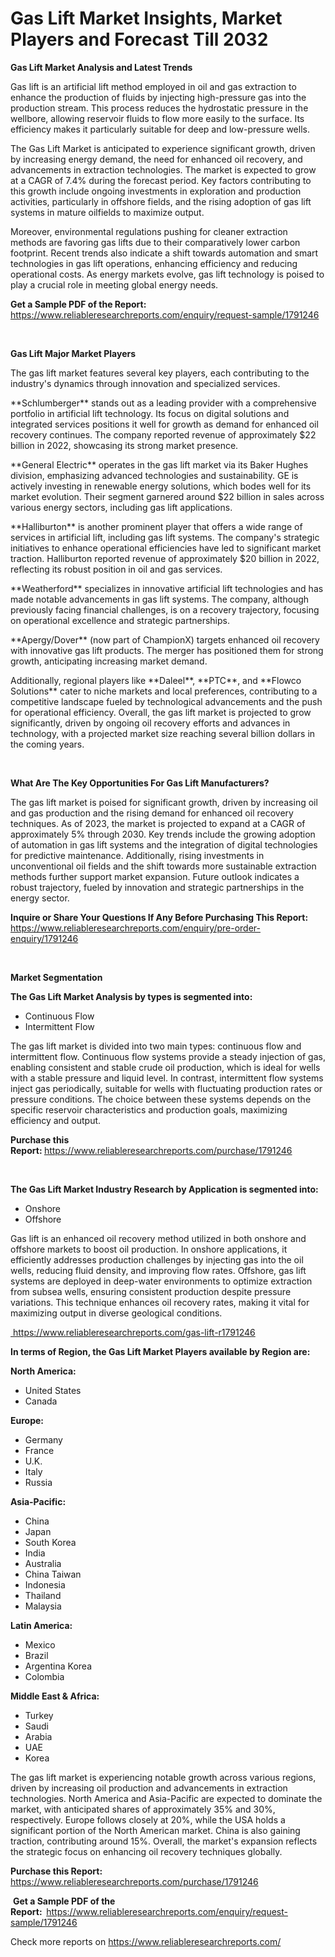 <p><h1>Gas Lift Market Insights, Market Players and Forecast Till 2032</h1></p><p><strong>Gas Lift Market Analysis and Latest Trends</strong></p>
<p><p>Gas lift is an artificial lift method employed in oil and gas extraction to enhance the production of fluids by injecting high-pressure gas into the production stream. This process reduces the hydrostatic pressure in the wellbore, allowing reservoir fluids to flow more easily to the surface. Its efficiency makes it particularly suitable for deep and low-pressure wells.</p><p>The Gas Lift Market is anticipated to experience significant growth, driven by increasing energy demand, the need for enhanced oil recovery, and advancements in extraction technologies. The market is expected to grow at a CAGR of 7.4% during the forecast period. Key factors contributing to this growth include ongoing investments in exploration and production activities, particularly in offshore fields, and the rising adoption of gas lift systems in mature oilfields to maximize output.</p><p>Moreover, environmental regulations pushing for cleaner extraction methods are favoring gas lifts due to their comparatively lower carbon footprint. Recent trends also indicate a shift towards automation and smart technologies in gas lift operations, enhancing efficiency and reducing operational costs. As energy markets evolve, gas lift technology is poised to play a crucial role in meeting global energy needs.</p></p>
<p><strong>Get a Sample PDF of the Report:&nbsp;</strong> <a href="https://www.reliableresearchreports.com/enquiry/request-sample/1791246?utm_campaign=2461&utm_medium=2&utm_source=Github&utm_content=ia&utm_term=18022025&utm_id=gas-lift">https://www.reliableresearchreports.com/enquiry/request-sample/1791246</a></p>
<p>&nbsp;</p>
<p><strong>Gas Lift Major Market Players</strong></p>
<p><p>The gas lift market features several key players, each contributing to the industry's dynamics through innovation and specialized services. </p><p>**Schlumberger** stands out as a leading provider with a comprehensive portfolio in artificial lift technology. Its focus on digital solutions and integrated services positions it well for growth as demand for enhanced oil recovery continues. The company reported revenue of approximately $22 billion in 2022, showcasing its strong market presence.</p><p>**General Electric** operates in the gas lift market via its Baker Hughes division, emphasizing advanced technologies and sustainability. GE is actively investing in renewable energy solutions, which bodes well for its market evolution. Their segment garnered around $22 billion in sales across various energy sectors, including gas lift applications.</p><p>**Halliburton** is another prominent player that offers a wide range of services in artificial lift, including gas lift systems. The company's strategic initiatives to enhance operational efficiencies have led to significant market traction. Halliburton reported revenue of approximately $20 billion in 2022, reflecting its robust position in oil and gas services.</p><p>**Weatherford** specializes in innovative artificial lift technologies and has made notable advancements in gas lift systems. The company, although previously facing financial challenges, is on a recovery trajectory, focusing on operational excellence and strategic partnerships.</p><p>**Apergy/Dover** (now part of ChampionX) targets enhanced oil recovery with innovative gas lift products. The merger has positioned them for strong growth, anticipating increasing market demand.</p><p>Additionally, regional players like **Daleel**, **PTC**, and **Flowco Solutions** cater to niche markets and local preferences, contributing to a competitive landscape fueled by technological advancements and the push for operational efficiency. Overall, the gas lift market is projected to grow significantly, driven by ongoing oil recovery efforts and advances in technology, with a projected market size reaching several billion dollars in the coming years.</p></p>
<p>&nbsp;</p>
<p><strong>What Are The Key Opportunities For Gas Lift Manufacturers?</strong></p>
<p><p>The gas lift market is poised for significant growth, driven by increasing oil and gas production and the rising demand for enhanced oil recovery techniques. As of 2023, the market is projected to expand at a CAGR of approximately 5% through 2030. Key trends include the growing adoption of automation in gas lift systems and the integration of digital technologies for predictive maintenance. Additionally, rising investments in unconventional oil fields and the shift towards more sustainable extraction methods further support market expansion. Future outlook indicates a robust trajectory, fueled by innovation and strategic partnerships in the energy sector.</p></p>
<p><strong>Inquire or Share Your Questions If Any Before Purchasing This Report:</strong> <a href="https://www.reliableresearchreports.com/enquiry/pre-order-enquiry/1791246?utm_campaign=2461&utm_medium=2&utm_source=Github&utm_content=ia&utm_term=18022025&utm_id=gas-lift">https://www.reliableresearchreports.com/enquiry/pre-order-enquiry/1791246</a></p>
<p>&nbsp;</p>
<p><strong>Market Segmentation</strong></p>
<p><strong>The Gas Lift Market Analysis by types is segmented into:</strong></p>
<p><ul><li>Continuous Flow</li><li>Intermittent Flow</li></ul></p>
<p><p>The gas lift market is divided into two main types: continuous flow and intermittent flow. Continuous flow systems provide a steady injection of gas, enabling consistent and stable crude oil production, which is ideal for wells with a stable pressure and liquid level. In contrast, intermittent flow systems inject gas periodically, suitable for wells with fluctuating production rates or pressure conditions. The choice between these systems depends on the specific reservoir characteristics and production goals, maximizing efficiency and output.</p></p>
<p><strong>Purchase this Report:&nbsp;</strong><a href="https://www.reliableresearchreports.com/purchase/1791246?utm_campaign=2461&utm_medium=2&utm_source=Github&utm_content=ia&utm_term=18022025&utm_id=gas-lift">https://www.reliableresearchreports.com/purchase/1791246</a></p>
<p>&nbsp;</p>
<p><strong>The Gas Lift Market Industry Research by Application is segmented into:</strong></p>
<p><ul><li>Onshore</li><li>Offshore</li></ul></p>
<p><p>Gas lift is an enhanced oil recovery method utilized in both onshore and offshore markets to boost oil production. In onshore applications, it efficiently addresses production challenges by injecting gas into the oil wells, reducing fluid density, and improving flow rates. Offshore, gas lift systems are deployed in deep-water environments to optimize extraction from subsea wells, ensuring consistent production despite pressure variations. This technique enhances oil recovery rates, making it vital for maximizing output in diverse geological conditions.</p></p>
<p><a href="https://www.reliableresearchreports.com/gas-lift-r1791246?utm_campaign=2461&utm_medium=2&utm_source=Github&utm_content=ia&utm_term=18022025&utm_id=gas-lift">&nbsp;https://www.reliableresearchreports.com/gas-lift-r1791246</a></p>
<p><strong>In terms of Region, the Gas Lift Market Players available by Region are:</strong></p>
<p>
    <p> <strong> North America: </strong>
        <ul>
            <li>United States</li>
            <li>Canada</li>
        </ul>
        </p> 
    <p> <strong> Europe: </strong>
        <ul>
            <li>Germany</li>
            <li>France</li>
            <li>U.K.</li>
            <li>Italy</li>
            <li>Russia</li>
        </ul>
        </p> 
    <p> <strong> Asia-Pacific: </strong>
        <ul>
            <li>China</li>
            <li>Japan</li>
            <li>South Korea</li>
            <li>India</li>
            <li>Australia</li>
            <li>China Taiwan</li>
            <li>Indonesia</li>
            <li>Thailand</li>
            <li>Malaysia</li>
        </ul>
        </p> 
    <p> <strong> Latin America: </strong>
        <ul>
            <li>Mexico</li>
            <li>Brazil</li>
            <li>Argentina Korea</li>
            <li>Colombia</li>
        </ul>
        </p> 
    <p> <strong> Middle East & Africa: </strong>
        <ul>
            <li>Turkey</li>
            <li>Saudi</li>
            <li>Arabia</li>
            <li>UAE</li>
            <li>Korea</li>
        </ul>
    </p>
    </p>
<p><p>The gas lift market is experiencing notable growth across various regions, driven by increasing oil production and advancements in extraction technologies. North America and Asia-Pacific are expected to dominate the market, with anticipated shares of approximately 35% and 30%, respectively. Europe follows closely at 20%, while the USA holds a significant portion of the North American market. China is also gaining traction, contributing around 15%. Overall, the market's expansion reflects the strategic focus on enhancing oil recovery techniques globally.</p></p>
<p><strong>Purchase this Report: </strong><a href="https://www.reliableresearchreports.com/purchase/1791246?utm_campaign=2461&utm_medium=2&utm_source=Github&utm_content=ia&utm_term=18022025&utm_id=gas-lift">https://www.reliableresearchreports.com/purchase/1791246</a></p>
<p>&nbsp;<strong>Get a Sample PDF of the Report:&nbsp;&nbsp;</strong><a href="https://www.reliableresearchreports.com/enquiry/request-sample/1791246?utm_campaign=2461&utm_medium=2&utm_source=Github&utm_content=ia&utm_term=18022025&utm_id=gas-lift">https://www.reliableresearchreports.com/enquiry/request-sample/1791246</a></p>
<p><strong></strong></p>
<p>Check more reports on <a href="https://www.reliableresearchreports.com/?utm_campaign=2461&utm_medium=2&utm_source=Github&utm_content=ia&utm_term=18022025&utm_id=gas-lift">https://www.reliableresearchreports.com/</a></p>